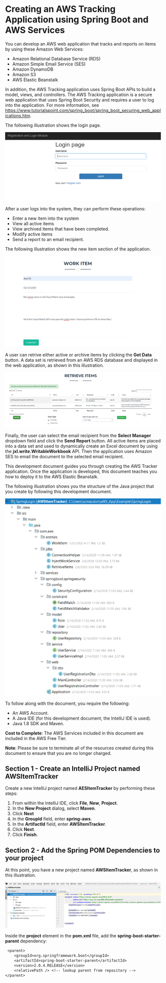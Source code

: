 #  Creating an AWS Tracking Application using Spring Boot and AWS Services

You can develop an AWS web application that tracks and reports on items by using these Amazon Web Services: 

+ Amazon Relational Database Service (RDS)
+ Amazon Simple Email Service (SES)
+ Amazon DynamoDB
+ Amazon S3
+ AWS Elastic Beanstalk

In addition, the AWS Tracking application uses Spring Boot APIs to build a model, views, and controllers. The AWS Tracking application is a secure web application that uses Spring Boot Security and requires a user to log into the application. For more information, see https://www.tutorialspoint.com/spring_boot/spring_boot_securing_web_applications.htm. 

The following illustration shows the login page. 

![AWS Tracking Application](images/track1.png)

After a user logs into the system, they can perform these operations: 

+ Enter a new item into the system
+ View all active items
+ View archived items that have been completed. 
+ Modify active items
+ Send a report to an email recipient. 

The following illustration shows the new item section of the application. 

![AWS Tracking Application](images/track2.png)

A user can retrive either active or archive items by clicking the **Get Data** button. A data set is retrieved from an AWS RDS database and displayed in the web application, as shown in this illustration. 

![AWS Tracking Application](images/track4.png)

Finally, the user can select the email recipient from the **Select Manager** dropdown field and click the **Send Report** button. All active items are placed into a data set and used to dynamically create an Excel document by using the **jxl.write.WritableWorkbook** API. Then the application uses Amazon SES to email the document to the selected email recipient.

This development document guides you through creating the AWS Tracker application. Once the application is developed, this document teaches you how to deploy it to the AWS Elastic Beanstalk.

The following illustration shows you the structure of the Java project that you create by following this development document.

![AWS Tracking Application](images/track3.png)

To follow along with the document, you require the following:

+ An AWS Account.
+ A Java IDE (for this development document, the IntelliJ IDE is used).
+ Java 1.8 SDK and Maven.

**Cost to Complete**: The AWS Services included in this document are included in the AWS Free Tier.

**Note**: Please be sure to terminate all of the resources created during this document to ensure that you are no longer charged.

## Section 1 - Create an IntelliJ Project named AWSItemTracker

Create a new IntelliJ project named **AESItemTracker** by performing these steps:

1. From within the IntelliJ IDE, click **File**, **New**, **Project**. 
2. In the **New Project** dialog, select **Maven**. 
3. Click **Next**
4. In the **GroupId** field, enter **spring-aws**. 
5. In the **ArtifactId** field, enter **AWSItemTracker**. 
6. Click **Next**.
7. Click **Finish**. 

## Section 2 - Add the Spring POM Dependencies to your project

At this point, you have a new project named **AWSItemTracker**, as shown in this illustration. 

![AWS Tracking Application](images/track5.png)

Inside the **project** element in the **pom.xml** file, add the **spring-boot-starter-parent** dependency:
  
     <parent>
        <groupId>org.springframework.boot</groupId>
        <artifactId>spring-boot-starter-parent</artifactId>
        <version>2.0.4.RELEASE</version>
        <relativePath /> <!-- lookup parent from repository -->
    </parent>
  

